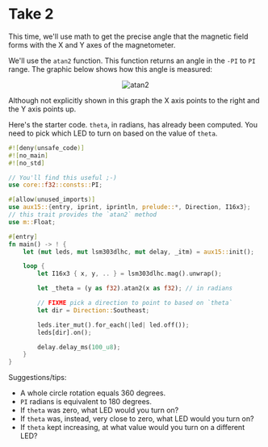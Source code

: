 # Take 2

This time, we'll use math to get the precise angle that the magnetic field forms with the X and Y
axes of the magnetometer.

We'll use the `atan2` function. This function returns an angle in the `-PI` to `PI` range. The
graphic below shows how this angle is measured:

<p align="center">
<img title="atan2" class="white_bg" src="https://upload.wikimedia.org/wikipedia/commons/0/03/Atan2_60.svg">
</p>

Although not explicitly shown in this graph the X axis points to the right and the Y axis points up.

Here's the starter code. `theta`, in radians, has already been computed. You need to pick which LED
to turn on based on the value of `theta`.

``` rust
#![deny(unsafe_code)]
#![no_main]
#![no_std]

// You'll find this useful ;-)
use core::f32::consts::PI;

#[allow(unused_imports)]
use aux15::{entry, iprint, iprintln, prelude::*, Direction, I16x3};
// this trait provides the `atan2` method
use m::Float;

#[entry]
fn main() -> ! {
    let (mut leds, mut lsm303dlhc, mut delay, _itm) = aux15::init();

    loop {
        let I16x3 { x, y, .. } = lsm303dlhc.mag().unwrap();

        let _theta = (y as f32).atan2(x as f32); // in radians

        // FIXME pick a direction to point to based on `theta`
        let dir = Direction::Southeast;

        leds.iter_mut().for_each(|led| led.off());
        leds[dir].on();

        delay.delay_ms(100_u8);
    }
}
```

Suggestions/tips:

- A whole circle rotation equals 360 degrees.
- `PI` radians is equivalent to 180 degrees.
- If `theta` was zero, what LED would you turn on?
- If `theta` was, instead, very close to zero, what LED would you turn on?
- If `theta` kept increasing, at what value would you turn on a different LED?
